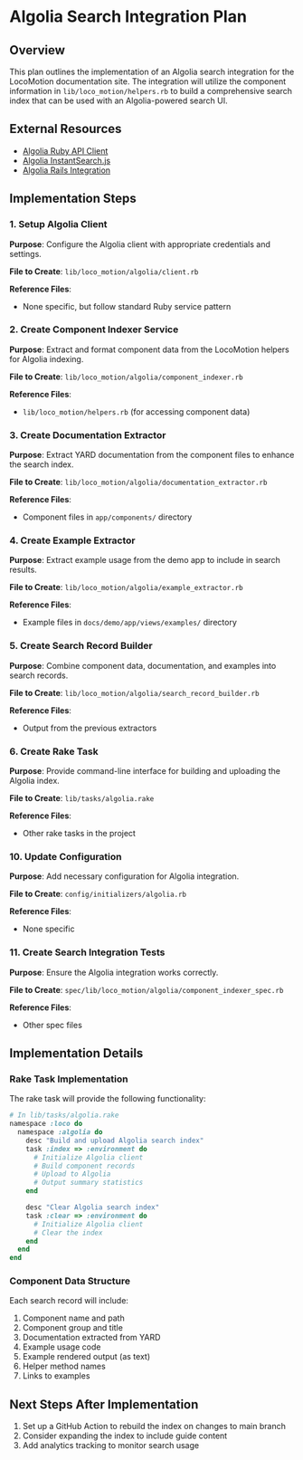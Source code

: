 # Algolia Search Integration Plan

## Overview

This plan outlines the implementation of an Algolia search integration for the LocoMotion
documentation site. The integration will utilize the component information in
`lib/loco_motion/helpers.rb` to build a comprehensive search index that can be used with
an Algolia-powered search UI.

## External Resources

- [Algolia Ruby API Client](https://www.algolia.com/doc/api-client/ruby/getting-started/)
- [Algolia InstantSearch.js](https://www.algolia.com/doc/guides/building-search-ui/what-is-instantsearch/js/)
- [Algolia Rails Integration](https://www.algolia.com/doc/framework-integration/rails/)

## Implementation Steps

### 1. Setup Algolia Client

**Purpose**: Configure the Algolia client with appropriate credentials and settings.

**File to Create**: `lib/loco_motion/algolia/client.rb`

**Reference Files**:
- None specific, but follow standard Ruby service pattern

### 2. Create Component Indexer Service

**Purpose**: Extract and format component data from the LocoMotion helpers for Algolia indexing.

**File to Create**: `lib/loco_motion/algolia/component_indexer.rb`

**Reference Files**:
- `lib/loco_motion/helpers.rb` (for accessing component data)

### 3. Create Documentation Extractor

**Purpose**: Extract YARD documentation from the component files to enhance the search index.

**File to Create**: `lib/loco_motion/algolia/documentation_extractor.rb`

**Reference Files**:
- Component files in `app/components/` directory

### 4. Create Example Extractor

**Purpose**: Extract example usage from the demo app to include in search results.

**File to Create**: `lib/loco_motion/algolia/example_extractor.rb`

**Reference Files**:
- Example files in `docs/demo/app/views/examples/` directory

### 5. Create Search Record Builder

**Purpose**: Combine component data, documentation, and examples into search records.

**File to Create**: `lib/loco_motion/algolia/search_record_builder.rb`

**Reference Files**:
- Output from the previous extractors

### 6. Create Rake Task

**Purpose**: Provide command-line interface for building and uploading the Algolia index.

**File to Create**: `lib/tasks/algolia.rake`

**Reference Files**:
- Other rake tasks in the project

### 10. Update Configuration

**Purpose**: Add necessary configuration for Algolia integration.

**File to Create**: `config/initializers/algolia.rb`

**Reference Files**:
- None specific

### 11. Create Search Integration Tests

**Purpose**: Ensure the Algolia integration works correctly.

**File to Create**: `spec/lib/loco_motion/algolia/component_indexer_spec.rb`

**Reference Files**:
- Other spec files

## Implementation Details

### Rake Task Implementation

The rake task will provide the following functionality:

```ruby
# In lib/tasks/algolia.rake
namespace :loco do
  namespace :algolia do
    desc "Build and upload Algolia search index"
    task :index => :environment do
      # Initialize Algolia client
      # Build component records
      # Upload to Algolia
      # Output summary statistics
    end

    desc "Clear Algolia search index"
    task :clear => :environment do
      # Initialize Algolia client
      # Clear the index
    end
  end
end
```

### Component Data Structure

Each search record will include:

1. Component name and path
2. Component group and title
3. Documentation extracted from YARD
4. Example usage code
5. Example rendered output (as text)
6. Helper method names
7. Links to examples


## Next Steps After Implementation

1. Set up a GitHub Action to rebuild the index on changes to main branch
2. Consider expanding the index to include guide content
3. Add analytics tracking to monitor search usage
